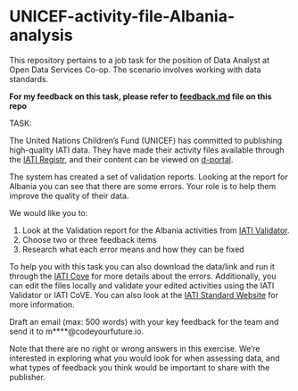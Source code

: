 # UNICEF-activity-file-Albania-analysis
This repository pertains to a job task for the position of Data Analyst at Open Data Services Co-op. The scenario involves working with data standards.

**For my feedback on this task, please refer to [feedback.md](https://github.com/Meysam-Arshadi/UNICEF-activity-file-Albania-analysis/blob/main/feedback.md) file on this repo**

TASK:

The United Nations Children’s Fund (UNICEF) has committed to publishing high-quality IATI data. They have made their activity files available through the [IATI Registr]([https://iatiregistry.org/publisher/unicef), and their content can be viewed on [d-portal](https://d-portal.org/ctrack.html#view=search&reporting_ref=XM-DAC-41122). 

The system has created a set of validation reports. Looking at the report for Albania you can see that there are some errors. Your role is to help them improve the quality of their data. 

We would like you to:

1.	Look at the Validation report for the Albania activities from [IATI Validator](https://validator.iatistandard.org/report/unicef-albania).
2.	Choose two or three feedback items 
3.	Research what each error means and how they can be fixed

To help you with this task you can also download the data/link and run it through the [IATI Cove](https://iati.cove.opendataservices.coop/) for more details about the errors. Additionally, you can edit the files locally and validate your edited activities using the IATI Validator or IATI CoVE. You can also look at the [IATI Standard Website](https://iatistandard.org/en/iati-standard/203/activity-standard/) for more information. 

Draft an email (max: 500 words) with your key feedback for the team and send it to m****@codeyourfuture.io.

Note that there are no right or wrong answers in this exercise. We’re interested in exploring what you would look for when assessing data, and what types of feedback you think would be important to share with the publisher.



